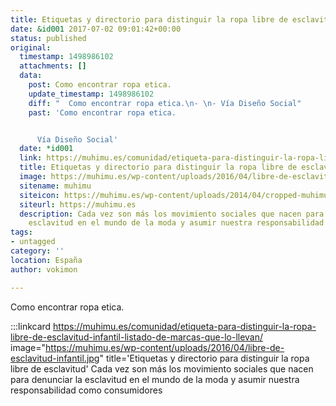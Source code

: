 ```yaml
---
title: Etiquetas y directorio para distinguir la ropa libre de esclavitud
date: &id001 2017-07-02 09:01:42+00:00
status: published
original:
  timestamp: 1498986102
  attachments: []
  data:
    post: Como encontrar ropa etica.
    update_timestamp: 1498986102
    diff: "  Como encontrar ropa etica.\n- \n- Vía Diseño Social"
    past: 'Como encontrar ropa etica.


      Vía Diseño Social'
  date: *id001
  link: https://muhimu.es/comunidad/etiqueta-para-distinguir-la-ropa-libre-de-esclavitud-infantil-listado-de-marcas-que-lo-llevan/
  title: Etiquetas y directorio para distinguir la ropa libre de esclavitud
  image: https://muhimu.es/wp-content/uploads/2016/04/libre-de-esclavitud-infantil.jpg
  sitename: muhimu
  siteicon: https://muhimu.es/wp-content/uploads/2014/04/cropped-muhimu_logo_250x250-32x32.jpg
  siteurl: https://muhimu.es
  description: Cada vez son más los movimiento sociales que nacen para denunciar la
    esclavitud en el mundo de la moda y asumir nuestra responsabilidad como consumidores
tags:
- untagged
category: ''
location: España
author: vokimon

---
```

Como encontrar ropa etica.

:::linkcard https://muhimu.es/comunidad/etiqueta-para-distinguir-la-ropa-libre-de-esclavitud-infantil-listado-de-marcas-que-lo-llevan/ image="https://muhimu.es/wp-content/uploads/2016/04/libre-de-esclavitud-infantil.jpg" title='Etiquetas y directorio para distinguir la ropa libre de esclavitud'
    Cada vez son más los movimiento sociales que nacen para denunciar la esclavitud en el mundo de la moda y asumir nuestra responsabilidad como consumidores

